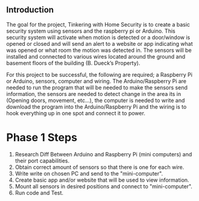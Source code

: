 Introduction
-------------------
The goal for the project, Tinkering with Home Security is to create a basic security system using sensors and the raspberry pi or Arduino. This security system will activate when motion is detected or a door/window is opened or closed and will send an alert to a website or app indicating what was opened or what room the motion was detected in. The sensors will be installed and connected to various wires located around the ground and basement floors of the building (B. Dueck’s Property).

For this project to be successful, the following are required; a Raspberry Pi or Arduino, sensors, computer and wiring. The Arduino/Raspberry Pi are needed to run the program that will be needed to make the sensors send information, the sensors are needed to detect change in the area its in (Opening doors, movement, etc…), the computer is needed to write and download the program into the Arduino/Raspberry Pi and the wiring is to hook everything up in one spot and connect it to power.

# Phase 1 Steps
1. Research Diff Between Arduino and Raspberry Pi (mini computers) and their port capabilities.
2. Obtain correct amount of sensors so that there is one for each wire.
3. Write write on chosen PC and send to the "mini-computer".
4. Create basic app and/or website that will be used to view information.
5. Mount all sensors in desired positions and connect to "mini-computer".
6. Run code and Test.